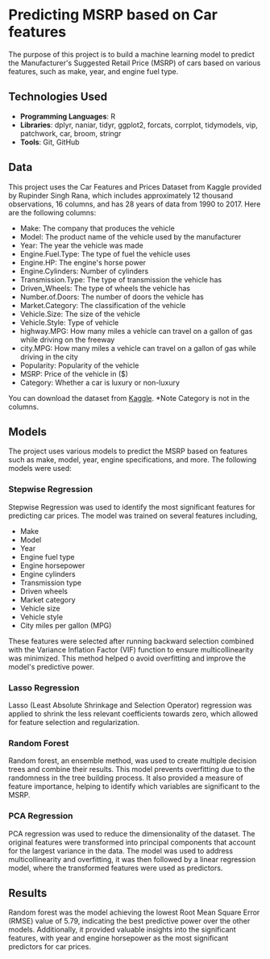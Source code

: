 # Predicting MSRP based on Car features 
The purpose of this project is to build a machine learning model to predict the Manufacturer's Suggested Retail Price (MSRP) of cars based on various features, such as make, year, and engine fuel type. 

## Technologies Used
- **Programming Languages**: R
- **Libraries**: dplyr, naniar, tidyr, ggplot2, forcats, corrplot, tidymodels, vip, patchwork, car, broom, stringr
- **Tools**: Git, GitHub

## Data
This project uses the Car Features and Prices Dataset from Kaggle provided by Rupinder Singh Rana, which includes approximately 12 thousand observations, 16 columns, and has 28 years of data from 1990 to 2017. Here are the following columns:

- Make: The company that produces the vehicle
- Model: The product name of the vehicle used by the manufacturer
- Year: The year the vehicle was made
- Engine.Fuel.Type: The type of fuel the vehicle uses
- Engine.HP: The engine's horse power 
- Engine.Cylinders: Number of cylinders 
- Transmission.Type: The type of transmission the vehicle has
- Driven_Wheels: The type of wheels the vehicle has 
- Number.of.Doors: The number of doors the vehicle has
- Market.Category: The classification of the vehicle
- Vehicle.Size: The size of the vehicle
- Vehicle.Style: Type of vehicle
- highway.MPG: How many miles a vehicle can travel on a gallon of gas while driving on the freeway
- city.MPG: How many miles a vehicle can travel on a gallon of gas while driving in the city
- Popularity: Popularity of the vehicle
- MSRP: Price of the vehicle in ($)
- Category: Whether a car is luxury or non-luxury
  
You can download the dataset from [Kaggle](https://www.kaggle.com/datasets/rupindersinghrana/car-features-and-prices-dataset).
*Note Category is not in the columns.

## Models
The project uses various models to predict the MSRP based on features such as make, model, year, engine specifications, and more. The following models were used:

### Stepwise Regression
Stepwise Regression was used to identify the most significant features for predicting car prices. The model was trained on several features including, 

- Make
- Model
- Year
- Engine fuel type
- Engine horsepower
- Engine cylinders
- Transmission type
- Driven wheels
- Market category
- Vehicle size
- Vehicle style
- City miles per gallon (MPG)
  
These features were selected after running backward selection combined with the Variance Inflation Factor (VIF) function to ensure multicollinearity was minimized. This method helped o avoid overfitting and improve the model's predictive power. 

### Lasso Regression
Lasso (Least Absolute Shrinkage and Selection Operator) regression was applied to shrink the less relevant coefficients towards zero, which allowed for feature selection and regularization. 

### Random Forest
Random forest, an ensemble method, was used to create multiple decision trees and combine their results. This model prevents overfitting due to the randomness in the tree building process. It also provided a measure of feature importance, helping to identify which variables are significant to the MSRP. 

### PCA Regression
PCA regression was used to reduce the dimensionality of the dataset. The original features were transformed into principal components that account for the largest variance in the data. The model was used to address multicollinearity and overfitting, it was then followed by a linear regression model, where the transformed features were used as predictors. 

## Results
Random forest was the model achieving the lowest Root Mean Square Error (RMSE) value of 5.79, indicating the best predictive power over the other models. Additionally, it provided valuable insights into the significant features, with year and engine horsepower as the most significant predictors for car prices.
